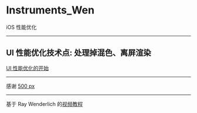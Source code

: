 # Instruments_Wen
iOS 性能优化


<hr>


UI 性能优化技术点: 处理掉混色、离屏渲染
-



[UI 性能优化的开始](https://github.com/BoxDengJZ/Instruments_Wen/archive/v1.0.0.zip)







<hr>



感谢 [500 px](https://github.com/500px/legacy-api-documentation)



<hr>


基于 Ray Wenderlich 的[视频教程](https://www.raywenderlich.com/5176-practical-instruments)
